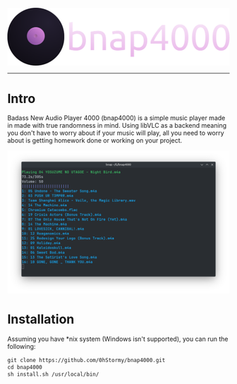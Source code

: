 ![bnap4000](.github/full.svg)

---

# Intro

Badass New Audio Player 4000 (bnap4000) is a simple music player made in made with true randomness in mind. Using libVLC as a backend meaning you don't have to worry about if your music will play, all you need to worry about is getting homework done or working on your project.

![bnap4000](.github/player.png)

# Installation

Assuming you have *nix system (Windows isn't supported), you can run the following:

```
git clone https://github.com/0hStormy/bnap4000.git
cd bnap4000
sh install.sh /usr/local/bin/
```